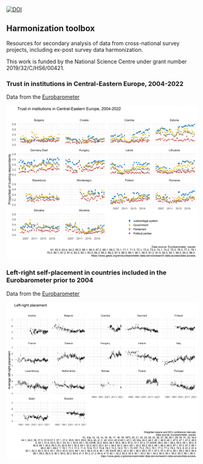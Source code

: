 <!-- badges: start -->
[![DOI](https://zenodo.org/badge/DOI/10.5281/zenodo.4049815.svg)](https://doi.org/10.5281/zenodo.4049815)
<!-- badges: end -->

## Harmonization toolbox

Resources for secondary analysis of data from cross-national survey projects, including ex-post survey data harmonization.

This work is funded by the National Science Centre under grant number 2019/32/C/HS6/00421.


### Trust in institutions in Central-Eastern Europe, 2004-2022

Data from the [Eurobarometer](https://www.gesis.org/en/eurobarometer-data-service/search-data-access/data-access)

<img src="workflows/trusts_europe.png" alt="Trust in institutions in Central-Eastern Europe, 2004-2022" width="600"/>


### Left-right self-placement in countries included in the Eurobarometer prior to 2004

Data from the [Eurobarometer](https://www.gesis.org/en/eurobarometer-data-service/search-data-access/data-access)

<img src="workflows/lrscale_countries_prior2004.png" alt="Left-right self-placement in 17 European countries" width="600"/>

